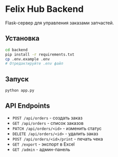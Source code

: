 # Felix Hub Backend

Flask-сервер для управления заказами запчастей.

## Установка
```bash
cd backend
pip install -r requirements.txt
cp .env.example .env
# Отредактируйте .env файл
```

## Запуск
```bash
python app.py
```

## API Endpoints
- `POST /api/orders` - создать заказ
- `GET /api/orders` - список заказов
- `PATCH /api/orders/<id>` - изменить статус
- `DELETE /api/orders/<id>` - удалить заказ
- `POST /api/orders/<id>/print` - печать чека
- `GET /export` - экспорт в Excel
- `GET /admin` - админ-панель
